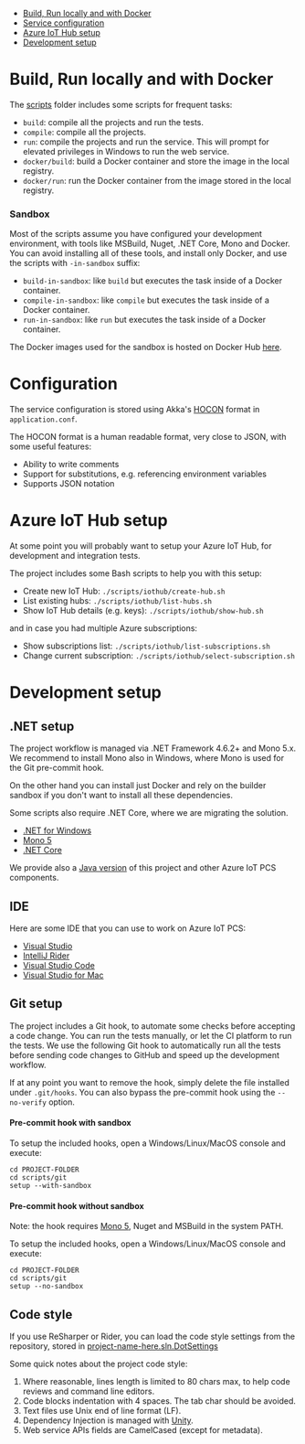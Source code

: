 * [Build, Run locally and with Docker](#build-run-locally-and-with-docker)
* [Service configuration](#configuration)
* [Azure IoT Hub setup](#azure-iot-hub-setup)
* [Development setup](#development-setup)

Build, Run locally and with Docker
==================================

The [scripts](scripts) folder includes some scripts for frequent tasks:

* `build`: compile all the projects and run the tests.
* `compile`: compile all the projects.
* `run`: compile the projects and run the service. This will prompt for
  elevated privileges in Windows to run the web service.
* `docker/build`: build a Docker container and store the image in the local
  registry.
* `docker/run`: run the Docker container from the image stored in the local
  registry.

### Sandbox

Most of the scripts assume you have configured your development environment,
with tools like MSBuild, Nuget, .NET Core, Mono and Docker. You can avoid
installing all of these tools, and install only Docker, and use the scripts
with `-in-sandbox` suffix:

* `build-in-sandbox`: like `build` but executes the task inside of a Docker
   container.
* `compile-in-sandbox`: like `compile` but executes the task inside of a
   Docker container.
* `run-in-sandbox`: like `run` but executes the task inside of a Docker
   container.

The Docker images used for the sandbox is hosted on Docker Hub
[here](https://hub.docker.com/r/azureiotpcs/code-builder-dotnet).

Configuration
=============

The service configuration is stored using Akka's
[HOCON](http://getakka.net/docs/concepts/configuration)
format in `application.conf`.

The HOCON format is a human readable format, very close to JSON, with some
useful features:

* Ability to write comments
* Support for substitutions, e.g. referencing environment variables
* Supports JSON notation

Azure IoT Hub setup
===================

At some point you will probably want to setup your Azure IoT Hub, for
development and integration tests.

The project includes some Bash scripts to help you with this setup:

* Create new IoT Hub: `./scripts/iothub/create-hub.sh`
* List existing hubs: `./scripts/iothub/list-hubs.sh`
* Show IoT Hub details (e.g. keys): `./scripts/iothub/show-hub.sh`

and in case you had multiple Azure subscriptions:

* Show subscriptions list: `./scripts/iothub/list-subscriptions.sh`
* Change current subscription: `./scripts/iothub/select-subscription.sh`

Development setup
=================

## .NET setup

The project workflow is managed via .NET Framework 4.6.2+ and Mono 5.x.
We recommend to install Mono also in Windows, where Mono is used for the
Git pre-commit hook.

On the other hand you can install just Docker and rely on the builder
sandbox if you don't want to install all these dependencies.

Some scripts also require .NET Core, where we are migrating the solution.

* [.NET for Windows](https://support.microsoft.com/help/3151802/the-.net-framework-4.6.2-web-installer-for-windows)
* [Mono 5](http://www.mono-project.com/download)
* [.NET Core](https://dotnet.github.io/)

We provide also a
[Java version](https://github.com/Azure/PROJECT-NAME-HERE-java)
of this project and other Azure IoT PCS components.

## IDE

Here are some IDE that you can use to work on Azure IoT PCS:

* [Visual Studio](https://www.visualstudio.com/)
* [IntelliJ Rider](https://www.jetbrains.com/rider)
* [Visual Studio Code](https://code.visualstudio.com/)
* [Visual Studio for Mac](https://www.visualstudio.com/vs/visual-studio-mac)

## Git setup

The project includes a Git hook, to automate some checks before accepting a
code change. You can run the tests manually, or let the CI platform to run
the tests. We use the following Git hook to automatically run all the tests
before sending code changes to GitHub and speed up the development workflow.

If at any point you want to remove the hook, simply delete the file installed
under `.git/hooks`. You can also bypass the pre-commit hook using the
`--no-verify` option.

#### Pre-commit hook with sandbox

To setup the included hooks, open a Windows/Linux/MacOS console and execute:

```
cd PROJECT-FOLDER
cd scripts/git
setup --with-sandbox
```

#### Pre-commit hook without sandbox

Note: the hook requires [Mono 5](http://www.mono-project.com/download),
Nuget and MSBuild in the system PATH.

To setup the included hooks, open a Windows/Linux/MacOS console and execute:

```
cd PROJECT-FOLDER
cd scripts/git
setup --no-sandbox
```

## Code style

If you use ReSharper or Rider, you can load the code style settings from
the repository, stored in
[project-name-here.sln.DotSettings](project-name-here.sln.DotSettings)

Some quick notes about the project code style:

1. Where reasonable, lines length is limited to 80 chars max, to help code
   reviews and command line editors.
2. Code blocks indentation with 4 spaces. The tab char should be avoided.
3. Text files use Unix end of line format (LF).
4. Dependency Injection is managed with
   [Unity](https://msdn.microsoft.com/library/dn223671.aspx).
5. Web service APIs fields are CamelCased (except for metadata).
